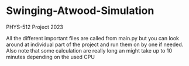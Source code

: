 # Swinging-Atwood-Simulation
PHYS-512 Project 2023

All the different important files are called from main.py but you can look around at individual part of the project and run them on by one if needed.
Also note that some calculation are really long an might take up to 10 minutes depending on the used CPU